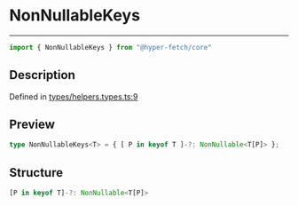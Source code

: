 

# NonNullableKeys

<div class="api-docs__separator">

---

</div><div class="api-docs__import">

```ts
import { NonNullableKeys } from "@hyper-fetch/core"
```

</div><div class="api-docs__section">

## Description

</div><div class="api-docs__description"><span class="api-docs__do-not-parse">



</span></div><p class="api-docs__definition">

Defined in [types/helpers.types.ts:9](https://github.com/BetterTyped/hyper-fetch/blob/3fe127e9/packages/core/src/types/helpers.types.ts#L9)

</p><div class="api-docs__section">

## Preview

</div><div class="api-docs__preview type single">

```ts
type NonNullableKeys<T> = { [ P in keyof T ]-?: NonNullable<T[P]> };
```

</div><div class="api-docs__section">

## Structure

</div><div class="api-docs__returns">

```ts
[P in keyof T]-?: NonNullable<T[P]>
```

</div>